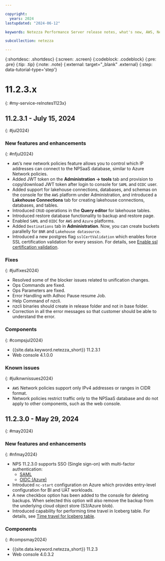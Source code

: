 ```yaml
---

copyright:
  years: 2024
lastupdated: "2024-06-12"

keywords: Netezza Performance Server release notes, what's new, AWS, Netezza on AWS

subcollection: netezza

---
```


{:shortdesc: .shortdesc}
{:screen: .screen}
{:codeblock: .codeblock}
{:pre: .pre}
{:tip: .tip}
{:note: .note}
{:external: target="_blank" .external}
{:step: data-tutorial-type='step'}

# 11.2.3.x
{: #my-service-relnotes1123x}

## 11.2.3.1 - July 15, 2024
{: #jul2024}

### New features and enhancements
{: #nfjul2024}


- `AWS`’s new network policies feature allows you to control which IP addresses can connect to the NPSaaS database, similar to Azure Network policies.
- Added JWT token on the **Administration -> tools** tab and provision to copy/download JWT token after login to console for `SAML` and `OIDC` user.
- Added support for lakehouse connections, databases, and schemas on the console for the `AWS` platform under Administration, and introduced a **Lakehouse Connections** tab for creating lakehouse connections, databases, and tables.
- Introduced `CRUD` operations in the **Query editor** for lakehouse tables.
- Introduced restore database functionality to backup and restore page.
- Enabled `SAML` and `OIDC` for `AWS` and `Azure` platforms.
- Added `Destinations` tab in **Administration**. Now, you can create buckets parallelly for `BNR` and `Lakehouse datasource`.
- Introduced a new postgres flag `sslCertValidation` which enables force SSL certification validation for every session. For details, see [Enable ssl certification validation](https://ibmdocs-test.dcs.ibm.com/docs/en/SSTNZ3_current?topic=notes-netezza-performance-server-112112-release).

### Fixes
{: #julfixes2024}

- Resolved some of the blocker issues related to unification changes.
- Ops Commands are fixed.
- Ops Parameters are fixed.
- Error Handling with Adhoc Pause resume Job.
- Help Command of nzcli.
- nzcli binaries should create in release folder and not in base folder.
- Correction in all the error messages so that customer should be able to understand the error.

### Components
{: #compsjul2024}

- {{site.data.keyword.netezza_short}} 11.2.3.1
- Web console 4.1.0.0

### Known issues
{: #julknwnissues2024}

- `AWS` Network policies support only IPv4 addresses or ranges in CIDR format.
- Network policies restrict traffic only to the NPSaaS database and do not apply to other components, such as the web console.

## 11.2.3.0 - May 29, 2024
{: #may2024}

### New features and enhancements
{: #nfmay2024}

- NPS 11.2.3.0 supports SSO (Single sign-on) with multi-factor authentication:
    - [SAML](/docs/netezza?topic=netezza-samloverview)
    - [OIDC (Azure)](/docs/netezza?topic=netezza-oidcoverview)
- Introduced `nc-start` configuration on Azure which provides entry-level configuration for BI and UAT workloads.
- A new checkbox option has been added to the console for deleting backups. When selected this option will also remove the backup from the underlying cloud object store (S3/Azure blob).
- Introduced capability for performing time travel in Iceberg table. For details, see [Time travel for Iceberg table](/docs/netezza?topic=netezza-timetravel_watsonxdata).

### Components
{: #compsmay2024}

- {{site.data.keyword.netezza_short}} 11.2.3
- Web console 4.0.3.2
